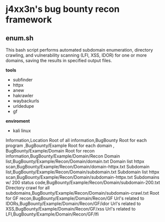 # j4xx3n's bug bounty recon framework

## enum.sh
This bash script performs automated subdomain enumeration, directory crawling, and vulnerability scanning (LFI, XSS, IDOR) for one or more domains, saving the results in specified output files.

**tools**
- subfinder
- httpx
- anew
- hakrawler
- waybackurls
- urldedupe
- gf

**enviroment**
- kali linux

Information,Location
Root of all information,BugBounty
Root for each program ,BugBounty/Example
Root for each domain , BugBounty/Example/Domain
Root for recon information,BugBounty/Example/Domain/Recon
Domain list,BugBounty/Example/Recon/Domain/domain.txt
Domain list httpx scan,BugBounty/Example/Recon/Domain/domain-httpx.txt
Subdomain list,BugBounty/Example/Recon/Domain/subdomain.txt
Subdomain list httpx scan,BugBounty/Example/Recon/Domain/subdomain-httpx.txt
Subdomains w/ 200 status code,BugBounty/Example/Recon/Domain/subdomain-200.txt
Directory crawl for all subdomains,BugBounty/Example/Recon/Domain/subdomain-crawl.txt
Root for GF recon,BugBounty/Example/Domain/Recon/GF
Url's related to IDORs,BugBounty/Example/Domain/Recon/GF/idor
Url's related to XSS,BugBounty/Example/Domain/Recon/GF/xss
Url's related to LFI,BugBounty/Example/Domain/Recon/GF/lfi
